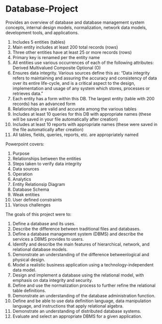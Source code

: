 # Database-Project


Provides  an  overview  of  database  and  database  management  system  concepts,  internal  design  models, normalization, network data models, development tools, and applications.


1. Includes 5 entities (tables)
2. Main entity includes at least 200 total records (rows)
3. Three other entities have at least 25 or more records (rows)
4. Primary key is renamed per the entity name
5. All entities use various occurrences of each of the following attributes:
  Derived
  Multivalued
  Composite
  Optional (O)
6. Ensures data integrity.  Various sources define this as: “Data integrity refers to maintaining and assuring the accuracy and consistency of data over its entire life-cycle, and is a critical aspect to the design, implementation and usage of any system which stores, processes or retrieves data.”
7. Each entity has a form within this DB. The largest entity (table with 200 records) has an advanced form
9. Relationships are valid and accurate among the various tables
10. Includes at least 10 queries for this DB with appropriate names (these will be saved in your file automatically after creation)
11. Includes at least 10 reports with appropriate names (these were saved in the file automatically after creation)
12. All tables, fields, queries, reports, etc. are appropriately named


Powerpoint covers:
1. Purpose
2. Relationships between the entities
3. Steps taken to verify data integrity
4. Data sources
5. Operation
6. Analytics
7. Entity Relationsip Diagram
8. Database Schema
9. Weak entities
10. User defined constraints
11. Various challenges


The goals of this project were to:

1. Define a database and its uses.
2. Describe the difference between traditional files and databases.
3. Define a database management system (DBMS) and describe the services a DBMS provides to users.
4. Identify and describe the main features of hierarchical, network, and relational database models.
5. Demonstrate an understanding of the difference betweenlogical and physical design.
6. Model a realistic business application using a technology-independent data model.
7. Design and implement a database using the relational model, with emphasis on data integrity and security.
8. Define and use the normalization process to further refine the relational table definitions.
9. Demonstrate an understanding of the database administration function.
10. Define and be able to use data definition language, data manipulation language, and instructions that apply relational algebra.
11. Demonstrate an understanding of distributed database systems.
12. Evaluate and select an appropriate DBMS for a given application.
